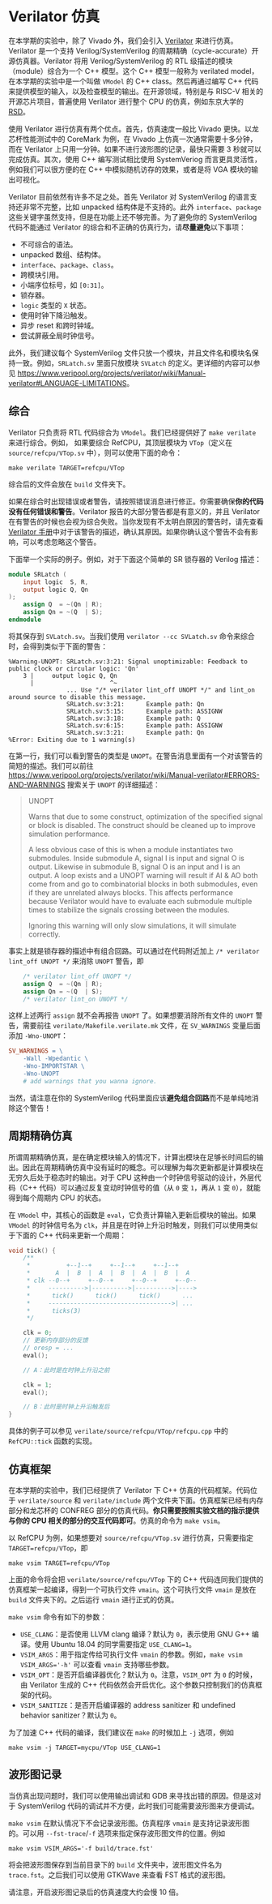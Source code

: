 # Verilator 仿真

在本学期的实验中，除了 Vivado 外，我们会引入 [Verilator](https://www.veripool.org/wiki/verilator) 来进行仿真。Verilator 是一个支持 Verilog/SystemVerilog 的周期精确（cycle-accurate）开源仿真器。Verilator 将用 Verilog/SystemVerilog 的 RTL 级描述的模块（module）综合为一个 C++ 模型。这个 C++ 模型一般称为 verilated model，在本学期的实验中是一个叫做 `VModel` 的 C++ class。然后再通过编写 C++ 代码来提供模型的输入，以及检查模型的输出。在开源领域，特别是与 RISC-V 相关的开源芯片项目，普遍使用 Verilator 进行整个 CPU 的仿真，例如东京大学的 [RSD](https://github.com/rsd-devel/rsd)。

使用 Verilator 进行仿真有两个优点。首先，仿真速度一般比 Vivado 更快。以龙芯杯性能测试中的 CoreMark 为例，在 Vivado 上仿真一次通常需要十多分钟，而在 Verilator 上只用一分钟。如果不进行波形图的记录，最快只需要 3 秒就可以完成仿真。其次，使用 C++ 编写测试相比使用 SystemVeriog 而言更具灵活性，例如我们可以很方便的在 C++ 中模拟随机访存的效果，或者是将 VGA 模块的输出可视化。

Verilator 目前依然有许多不足之处。首先 Verilator 对 SystemVerilog 的语言支持还非常不完整，比如 unpacked 结构体是不支持的。此外 `interface`、`package` 这些关键字虽然支持，但是在功能上还不够完善。为了避免你的 SystemVerilog 代码不能通过 Verilator 的综合和不正确的仿真行为，请**尽量避免**以下事项：

* 不可综合的语法。
* unpacked 数组、结构体。
* `interface`、`package`、`class`。
* 跨模块引用。
* 小端序位标号，如 `[0:31]`。
* 锁存器。
* `logic` 类型的 `X` 状态。
* 使用时钟下降沿触发。
* 异步 reset 和跨时钟域。
* 尝试屏蔽全局时钟信号。

此外，我们建议每个 SystemVerilog 文件只放一个模块，并且文件名和模块名保持一致。例如，`SRLatch.sv` 里面只放模块 `SVLatch` 的定义。更详细的内容可以参见 <https://www.veripool.org/projects/verilator/wiki/Manual-verilator#LANGUAGE-LIMITATIONS>。

## 综合

Verilator 只负责将 RTL 代码综合为 `VModel`。我们已经提供好了 `make verilate` 来进行综合。例如， 如果要综合 RefCPU，其顶层模块为 `VTop`（定义在 `source/refcpu/VTop.sv` 中），则可以使用下面的命令：

```shell
make verilate TARGET=refcpu/VTop
```

综合后的文件会放在 `build` 文件夹下。

如果在综合时出现错误或者警告，请按照错误消息进行修正。你需要确保**你的代码没有任何错误和警告**。Verilator 报告的大部分警告都是有意义的，并且 Verilator 在有警告的时候也会视为综合失败。当你发现有不太明白原因的警告时，请先查看 [Verilator 手册](https://www.veripool.org/projects/verilator/wiki/Manual-verilator)中对于该警告的描述，确认其原因。如果你确认这个警告不会有影响，可以考虑忽略这个警告。

下面举一个实际的例子。例如，对于下面这个简单的 SR 锁存器的 Verilog 描述：

```verilog
module SRLatch (
    input logic  S, R,
    output logic Q, Qn
);
    assign Q  = ~(Qn | R);
    assign Qn = ~(Q  | S);
endmodule
```

将其保存到 `SVLatch.sv`。当我们使用 `verilator --cc SVLatch.sv` 命令来综合时，会得到类似于下面的警告：

```plaintext
%Warning-UNOPT: SRLatch.sv:3:21: Signal unoptimizable: Feedback to public clock or circular logic: 'Qn'
    3 |     output logic Q, Qn
      |                     ^~
                ... Use "/* verilator lint_off UNOPT */" and lint_on around source to disable this message.
                SRLatch.sv:3:21:      Example path: Qn
                SRLatch.sv:5:15:      Example path: ASSIGNW
                SRLatch.sv:3:18:      Example path: Q
                SRLatch.sv:6:15:      Example path: ASSIGNW
                SRLatch.sv:3:21:      Example path: Qn
%Error: Exiting due to 1 warning(s)
```

在第一行，我们可以看到警告的类型是 `UNOPT`。在警告消息里面有一个对该警告的简短的描述。我们可以前往 <https://www.veripool.org/projects/verilator/wiki/Manual-verilator#ERRORS-AND-WARNINGS> 搜索关于 `UNOPT` 的详细描述：

> UNOPT
>
> Warns that due to some construct, optimization of the specified signal or block is disabled. The construct should be cleaned up to improve simulation performance.
>
> A less obvious case of this is when a module instantiates two submodules. Inside submodule A, signal I is input and signal O is output. Likewise in submodule B, signal O is an input and I is an output. A loop exists and a UNOPT warning will result if AI & AO both come from and go to combinatorial blocks in both submodules, even if they are unrelated always blocks. This affects performance because Verilator would have to evaluate each submodule multiple times to stabilize the signals crossing between the modules.
>
> Ignoring this warning will only slow simulations, it will simulate correctly.

事实上就是锁存器的描述中有组合回路。可以通过在代码附近加上 `/* verilator lint_off UNOPT */` 来消除 `UNOPT` 警告，即

```verilog
    /* verilator lint_off UNOPT */
    assign Q  = ~(Qn | R);
    assign Qn = ~(Q  | S);
    /* verilator lint_on UNOPT */
```

这样上述两行 `assign` 就不会再报告 `UNOPT` 了。如果想要消除所有文件的 `UNOPT` 警告，需要前往 `verilate/Makefile.verilate.mk` 文件，在 `SV_WARNINGS` 变量后面添加 `-Wno-UNOPT`：

```makefile
SV_WARNINGS = \
	-Wall -Wpedantic \
	-Wno-IMPORTSTAR \
    -Wno-UNOPT
	# add warnings that you wanna ignore.
```

当然，请注意在你的 SystemVerilog 代码里面应该**避免组合回路**而不是单纯地消除这个警告！

## 周期精确仿真

所谓周期精确仿真，是在确定模块输入的情况下，计算出模块在足够长时间后的输出。因此在周期精确仿真中没有延时的概念。可以理解为每次更新都是计算模块在无穷久后处于稳态时的输出。对于 CPU 这种由一个时钟信号驱动的设计，外层代码（C++ 代码）可以通过反复变动时钟信号的值（从 `0` 变 `1`，再从 `1` 变 `0`），就能得到每个周期内 CPU 的状态。

在 `VModel` 中，其核心的函数是 `eval`，它负责计算输入更新后模块的输出。如果 `VModel` 的时钟信号名为 `clk`，并且是在时钟上升沿时触发，则我们可以使用类似于下面的 C++ 代码来更新一个周期：

```c++
void tick() {
    /**
     *          +--1--+     +--1--+     +--1--+
     *       A  |  B  |  A  |  B  |  A  |  B  |  A
     * clk --0--+     +--0--+     +--0--+     +--0--
     *     ---------->|---------->|---------->|---->
     *      tick()      tick()      tick()      ...
     *     ---------------------------------->| ...
     *      ticks(3)
     */

    clk = 0;
    // 更新内存部分的反馈
    // oresp = ...
    eval();

    // A：此时是在时钟上升沿之前

    clk = 1;
    eval();

    // B：此时是时钟上升沿触发后
}
```

具体的例子可以参见 `verilate/source/refcpu/VTop/refcpu.cpp` 中的 `RefCPU::tick` 函数的实现。

## 仿真框架

在本学期的实验中，我们已经提供了 Verilator 下 C++ 仿真的代码框架。代码位于 `verilate/source` 和 `verilate/include` 两个文件夹下面。仿真框架已经有内存部分和龙芯杯的 CONFREG 部分的仿真代码。**你只需要按照实验文档的指示提供与你的 CPU 相关的部分的交互代码即可**。仿真的命令为 `make vsim`。

以 RefCPU 为例，如果想要对 `source/refcpu/VTop.sv` 进行仿真，只需要指定 `TARGET=refcpu/VTop`，即

```shell
make vsim TARGET=refcpu/VTop
```

上面的命令将会把 `verilate/source/refcpu/VTop` 下的 C++ 代码连同我们提供的仿真框架一起编译，得到一个可执行文件 `vmain`。这个可执行文件 `vmain` 是放在 `build` 文件夹下的。之后运行 `vmain` 进行正式的仿真。

`make vsim` 命令有如下的参数：

* `USE_CLANG`：是否使用 LLVM clang 编译？默认为 `0`，表示使用 GNU G++ 编译。使用 Ubuntu 18.04 的同学需要指定 `USE_CLANG=1`。
* `VSIM_ARGS`：用于指定传给可执行文件 `vmain` 的参数。例如，`make vsim VSIM_ARGS='-h'` 可以查看 `vmain` 支持哪些参数。
* `VSIM_OPT`：是否开启编译器优化？默认为 `0`。注意，`VSIM_OPT` 为 `0` 的时候，由 Verilator 生成的 C++ 代码依然会开启优化。这个参数只控制我们的仿真框架的代码。
* `VSIM_SANITIZE`：是否开启编译器的 address sanitizer 和 undefined behavior sanitizer？默认为 `0`。

为了加速 C++ 代码的编译，我们建议在 `make` 的时候加上 `-j` 选项，例如

```shell
make vsim -j TARGET=mycpu/VTop USE_CLANG=1
```

## 波形图记录

当仿真出现问题时，我们可以使用输出调试和 GDB 来寻找出错的原因。但是这对于 SystemVerilog 代码的调试并不方便，此时我们可能需要波形图来方便调试。

`make vsim` 在默认情况下不会记录波形图。仿真程序 `vmain` 是支持记录波形图的。可以用 `--fst-trace`/`-f` 选项来指定保存波形图文件的位置。例如

```shell
make vsim VSIM_ARGS='-f build/trace.fst'
```

将会把波形图保存到当前目录下的 `build` 文件夹中，波形图文件名为 `trace.fst`。之后我们可以使用 GTKWave 来查看 FST 格式的波形图。

请注意，开启波形图记录后的仿真速度大约会慢 10 倍。
